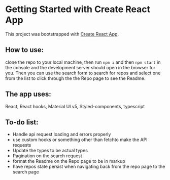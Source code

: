# Getting Started with Create React App

This project was bootstrapped with [Create React App](https://github.com/facebook/create-react-app).

## How to use:
clone the repo to your local machine, then run `npm i` and then `npm start` in the console and the development server should open in the browser for you. Then you can use the search form to search for repos and select one from the list to click through the the Repo page to see the Readme.

## The app uses:
React, React hooks, Material UI v5, Styled-components, typescript

## To-do list:
- Handle api request loading and errors properly
- use custom hooks or something other than fetchto make the API requests
- Update the types to be actual types
- Pagination on the search request
- format the Readme on the Repo page to be in markup
- have repos state persist when navigating back from the repo page to the search page